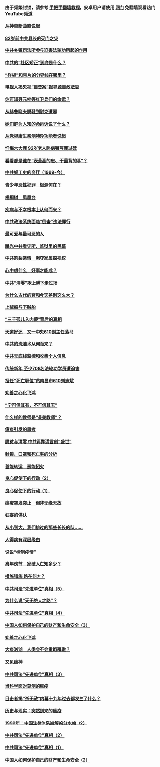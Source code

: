 #### 由于频繁封锁，请参考 [手把手翻墙教程](https://github.com/gfw-breaker/guides/wiki/)，安卓用户请使用 [网门](https://github.com/gfw-breaker/nogfw/blob/master/dl.md?t=04132301) 免翻墙观看热门YouTube频道 

#### [从神兽断曲直说起](../pages/19/423201.md?t=04132301) 

#### [82岁前中共县长的灭门之灾](../pages/19/423055.md?t=04132301) 

#### [中共乡镇司法所参与迫害法轮功所起的作用](../pages/19/423064.md?t=04132301) 

#### [中共的“社区矫正”到底是什么？](../pages/19/422870.md?t=04132301) 

#### [“样板”和禁片的分界线在哪里？](../pages/19/422704.md?t=04132301) 

#### [电视人揭央视“自焚案”报导源自政法委](../pages/19/422770.md?t=04132301) 

#### [你可知聂元梓等红卫兵们的命运？](../pages/19/422848.md?t=04132301) 

#### [从赫鲁晓夫脱鞋到耐克遭邪](../pages/19/422826.md?t=04132301) 

#### [她们鲜为人知的命运诉说了什么？](../pages/19/422754.md?t=04132301) 

#### [从党棍康生亲测特异功能者说起](../pages/19/422657.md?t=04132301) 

#### [忏悔六大罪 92岁老人卧病嘱写罪过碑](../pages/19/422750.md?t=04132301) 

#### [看看都是谁在“表最高的忠、干最背的事”？](../pages/19/422703.md?t=04132301) 

#### [中共奴工史的变迁（1999-今）](../pages/19/422656.md?t=04132301) 

#### [青少年恶性犯罪　根源何在？](../pages/19/422449.md?t=04132301) 

#### [梧桐树　凤凰台](../pages/19/422442.md?t=04132301) 

#### [疾病与不幸根本上从何而来？](../pages/19/422438.md?t=04132301) 

#### [中共政法系统面临“倒查”违法罪行](../pages/19/422497.md?t=04132301) 

#### [最可爱与最可恶的人](../pages/19/422448.md?t=04132301) 

#### [曝光中共看守所、监狱里的黑幕](../pages/19/422390.md?t=04132301) 

#### [中共割裂亲情　剥夺家属探视权](../pages/19/422364.md?t=04132301) 

#### [心中想什么　好事才能成？](../pages/19/422318.md?t=04132301) 

#### [中共“清零”欺上瞒下走过场](../pages/19/422306.md?t=04132301) 

#### [为什么古代的官和今天差别这么大？](../pages/19/422228.md?t=04132301) 

#### [上贼船与下贼船](../pages/19/422276.md?t=04132301) 

#### [“三千孤儿入内蒙”背后的真相](../pages/19/422229.md?t=04132301) 

#### [天道好还　又一中央610副主任落马](../pages/19/422155.md?t=04132301) 

#### [中共的洗脑术从何而来？](../pages/19/422154.md?t=04132301) 

#### [中共无底线监控和收集个人信息](../pages/19/422039.md?t=04132301) 

#### [传统新年 至少708名法轮功学员遭迫害](../pages/19/421946.md?t=04132301) 

#### [担任“死亡职位”的南昌市610刘志斌](../pages/19/421957.md?t=04132301) 

#### [劝善之心化飞鸿](../pages/19/421164.md?t=04132301) 

#### [“宁可信其有，不可信其无”](../pages/19/421691.md?t=04132301) 

#### [什么样的教师是“最美教师”？](../pages/19/421755.md?t=04132301) 

#### [瘟疫引发的思考](../pages/19/421594.md?t=04132301) 

#### [脱贫与清零 中共再靠谎言创“盛世”](../pages/19/421590.md?t=04132301) 

#### [封锁、口罩和死亡率的分析](../pages/19/421495.md?t=04132301) 

#### [善能转运　恶能招灾](../pages/19/421334.md?t=04132301) 

#### [良心促使下的行动（2）](../pages/19/421361.md?t=04132301) 

#### [良心促使下的行动（1）](../pages/19/421302.md?t=04132301) 

#### [瘟疫突发突止　但非无缘无故](../pages/19/421281.md?t=04132301) 

#### [狂妄的供认](../pages/19/421199.md?t=04132301) 

#### [从小到大，我们排过的那些长长的队……](../pages/19/421243.md?t=04132301) 

#### [人得病有深层缘由](../pages/19/420864.md?t=04132301) 

#### [说说“控制疫情”](../pages/19/420831.md?t=04132301) 

#### [离年傍节　家破人亡知多少？](../pages/19/420563.md?t=04132301) 

#### [措施错施  路在何方？](../pages/19/420076.md?t=04132301) 

#### [中共司法“先进单位”真相（5）](../pages/19/419453.md?t=04132301) 

#### [为什么说“天无绝人之路”？](../pages/19/419618.md?t=04132301) 

#### [中共司法“先进单位”真相（4）](../pages/19/419452.md?t=04132301) 

#### [中国人如何保护自己的财产和生命安全（3）](../pages/19/419405.md?t=04132301) 

#### [劝善之心化飞鸿](../pages/19/418758.md?t=04132301) 

#### [大疫汹汹　人类会不会重蹈覆辙？](../pages/19/419691.md?t=04132301) 

#### [又见瘟神](../pages/19/419225.md?t=04132301) 

#### [中共司法“先进单位”真相（3）](../pages/19/419451.md?t=04132301) 

#### [当科学面对莫测的瘟疫](../pages/19/419625.md?t=04132301) 

#### [目击者揭“杀无赦”内幕十九年过去都发生了什么？](../pages/19/419617.md?t=04132301) 

#### [历史与现实：突然到来的瘟疫](../pages/19/419619.md?t=04132301) 

#### [1999年：中国法律体系崩解的分水岭（2）](../pages/19/419455.md?t=04132301) 

#### [中共司法“先进单位”真相（2）](../pages/19/419450.md?t=04132301) 

#### [中共司法“先进单位”真相（1）](../pages/19/419449.md?t=04132301) 

#### [中国人如何保护自己的财产和生命安全（2）](../pages/19/419404.md?t=04132301) 


